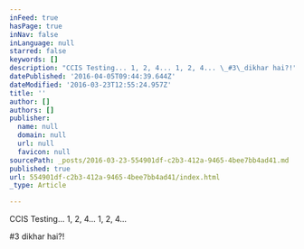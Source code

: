 ```yaml
---
inFeed: true
hasPage: true
inNav: false
inLanguage: null
starred: false
keywords: []
description: "CCIS Testing... 1, 2, 4... 1, 2, 4... \_#3\_dikhar hai?!"
datePublished: '2016-04-05T09:44:39.644Z'
dateModified: '2016-03-23T12:55:24.957Z'
title: ''
author: []
authors: []
publisher:
  name: null
  domain: null
  url: null
  favicon: null
sourcePath: _posts/2016-03-23-554901df-c2b3-412a-9465-4bee7bb4ad41.md
published: true
url: 554901df-c2b3-412a-9465-4bee7bb4ad41/index.html
_type: Article

---
```

CCIS Testing... 1, 2, 4... 1, 2, 4... 

  
\#3 dikhar hai?!